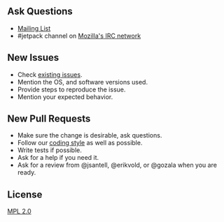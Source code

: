 ## Ask Questions

* [Mailing List](https://wiki.mozilla.org/Labs/Jetpack#Mailing_list)
* #jetpack channel on [Mozilla's IRC network](http://irc.mozilla.org/)

## New Issues

* Check [existing issues](https://github.com/mozilla/jpm/issues).
* Mention the OS, and software versions used.
* Provide steps to reproduce the issue.
* Mention your expected behavior.

## New Pull Requests

* Make sure the change is desirable, ask questions.
* Follow our [coding style](https://github.com/mozilla/addon-sdk/wiki/Coding-style-guide)
as well as possible.
* Write tests if possible.
* Ask for a help if you need it.
* Ask for a review from @jsantell, @erikvold, or @gozala
when you are ready.

## License

[MPL 2.0](http://mozilla.org/MPL/2.0/)
